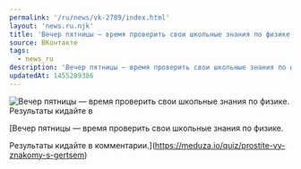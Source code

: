 ```yaml
---
permalink: '/ru/news/vk-2789/index.html'
layout: 'news.ru.njk'
title: 'Вечер пятницы — время проверить свои школьные знания по физике.'
source: ВКонтакте
tags:
  - news_ru
description: 'Вечер пятницы — время проверить свои школьные знания по физике.'
updatedAt: 1455289386
---
```

![Вечер пятницы — время проверить свои школьные знания по физике. Результаты кидайте в](https://sun9-28.userapi.com/c630322/v630322017/12582/Tn-NMZxTOy8.jpg)

[Вечер пятницы — время проверить свои школьные знания по физике.

Результаты кидайте в комментарии.](https://meduza.io/quiz/prostite-vy-znakomy-s-gertsem)
